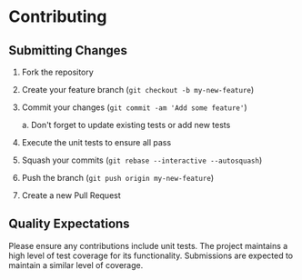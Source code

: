 # Contributing

## Submitting Changes
1. Fork the repository
2. Create your feature branch (`git checkout -b my-new-feature`)
3. Commit your changes (`git commit -am 'Add some feature'`)
    
    a. Don't forget to update existing tests or add new tests
    
4. Execute the unit tests to ensure all pass
5. Squash your commits (`git rebase --interactive --autosquash`)
6. Push the branch (`git push origin my-new-feature`)
7. Create a new Pull Request

## Quality Expectations
Please ensure any contributions include unit tests. The project maintains a high level of test coverage for its functionality.
Submissions are expected to maintain a similar level of coverage.